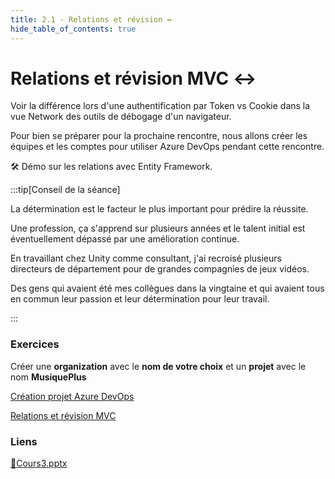 ```yaml
---
title: 2.1 - Relations et révision ↔️
hide_table_of_contents: true
---
```


# Relations et révision MVC ↔️

Voir la différence lors d'une authentification par Token vs Cookie dans la vue Network des outils de débogage d'un navigateur.

Pour bien se préparer pour la prochaine rencontre, nous allons créer les équipes et les comptes pour utiliser Azure DevOps pendant cette rencontre.

🛠️ Démo sur les relations avec Entity Framework.

:::tip[Conseil de la séance]

La détermination est le facteur le plus important pour prédire la réussite.

Une profession, ça s'apprend sur plusieurs années et le talent initial est éventuellement dépassé par une amélioration continue.

En travaillant chez Unity comme consultant, j'ai recroisé plusieurs directeurs de département pour de grandes compagnies de jeux vidéos.

Des gens qui avaient été mes collègues dans la vingtaine et qui avaient tous en commun leur passion et leur détermination pour leur travail.

:::

### Exercices

Créer une **organization** avec le **nom de votre choix** et un **projet** avec le nom **MusiquePlus**

[Création projet Azure DevOps](/exercices/AzureDevOps)

[Relations et révision MVC](/exercices/Relations)

### Liens

[🔗Cours3.pptx](https://cegepedouardmontpetit.sharepoint.com/:p:/s/CMT420InformatiqueComitesCours-5W5/EfXih-QqxJ9KjuHxuYDFCnIBoihZuti-21ETCJPaSusHFg?e=cMYFqQ)
